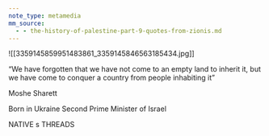 ```yaml
---
note_type: metamedia
mm_source:
  - - the-history-of-palestine-part-9-quotes-from-zionis.md
---
```


![[3359145859951483861_3359145846563185434.jpg]]

“We have forgotten that we
have not come to an empty
land to inherit it, but we have
come to conquer a country
from people inhabiting it”

Moshe Sharett

Born in Ukraine
Second Prime Minister of Israel

NATIVE s THREADS

